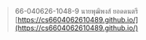 > 66-040626-1048-9 นายพุฒิพงส์ ยอดดนตรี
[https://cs6604062610489.github.io/](https://cs6604062610489.github.io/)
